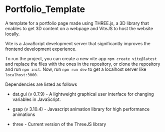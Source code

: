 # Portfolio_Template

A template for a portfolio page made using THREE.js, a 3D library that enables to get 3D content on a webpage and ViteJS to host the website locally. 

Vite is a JavaScript development server that significantly improves the frontend development experience.

To run the project, you can create a new vite app ```npm create vite@latest``` and replace the files with the ones in the repository, or clone the repository and run ```npm init```.
Now, run ```npm run dev``` to get a localhost server like ```localhost:3000```. 

Dependencies are listed as follows 

* dat.gui (v 0.7.9) - A lightweight graphical user interface for changing variables in JavaScript.

* gsap (v 3.10.4) - Javascript animation library for high performance animations 

* three - Current version of the ThreeJS library 
